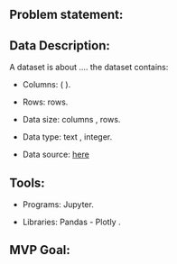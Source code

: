 ## Problem statement:





## Data Description: 

A dataset is about .... the dataset contains:
	
* Columns: ( ).

* Rows:  rows.

* Data size:  columns ,  rows.

* Data type: text , integer.

* Data source:  <a href="">here</a> 




## Tools:

* Programs:  Jupyter.

* Libraries:  Pandas - Plotly  .






## MVP Goal:

